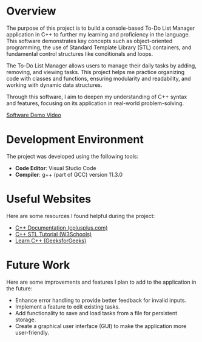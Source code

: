 # Overview

The purpose of this project is to build a console-based To-Do List Manager application in C++ to further my learning and proficiency in the language. This software demonstrates key concepts such as object-oriented programming, the use of Standard Template Library (STL) containers, and fundamental control structures like conditionals and loops.

The To-Do List Manager allows users to manage their daily tasks by adding, removing, and viewing tasks. This project helps me practice organizing code with classes and functions, ensuring modularity and readability, and working with dynamic data structures.

Through this software, I aim to deepen my understanding of C++ syntax and features, focusing on its application in real-world problem-solving.

[Software Demo Video](https://www.loom.com/share/10901dfc58c94da3ac786a73f3784331?sid=f3e9ba45-6a1f-4940-9031-3d4a3363dc98)

# Development Environment

The project was developed using the following tools:

- **Code Editor**: Visual Studio Code
- **Compiler**: g++ (part of GCC) version 11.3.0

# Useful Websites

Here are some resources I found helpful during the project:

- [C++ Documentation (cplusplus.com)](https://cplusplus.com/)
- [C++ STL Tutorial (W3Schools)](https://www.w3schools.com/cpp/cpp_stl.asp)
- [Learn C++ (GeeksforGeeks)](https://www.geeksforgeeks.org/cpp-tutorial/)

# Future Work

Here are some improvements and features I plan to add to the application in the future:

- Enhance error handling to provide better feedback for invalid inputs.
- Implement a feature to edit existing tasks.
- Add functionality to save and load tasks from a file for persistent storage.
- Create a graphical user interface (GUI) to make the application more user-friendly.
